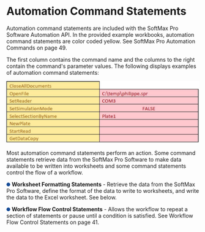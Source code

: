 # Automation Command Statements

Automation command statements are included with the SoftMax Pro Software Automation API. In the provided example workbooks, automation command statements are color coded yellow. See SoftMax Pro Automation Commands on page 49.

The first column contains the command name and the columns to the right contain the command's parameter values. The following displays examples of automation command statements:

![](<../../../../../.gitbook/assets/0 (2) (1).jpeg>)

Most automation command statements perform an action. Some command statements retrieve data from the SoftMax Pro Software to make data available to be written into worksheets and some command statements control the flow of a workflow.

![](<../../../../../.gitbook/assets/1 (8).png>) **Worksheet Formatting Statements** - Retrieve the data from the SoftMax Pro Software, define the format of the data to write to worksheets, and write the data to the Excel worksheet. See below.

![](<../../../../../.gitbook/assets/2 (5).png>) **Workflow Flow Control Statements** - Allows the workflow to repeat a section of statements or pause until a condition is satisfied. See Workflow Flow Control Statements on page 41.
